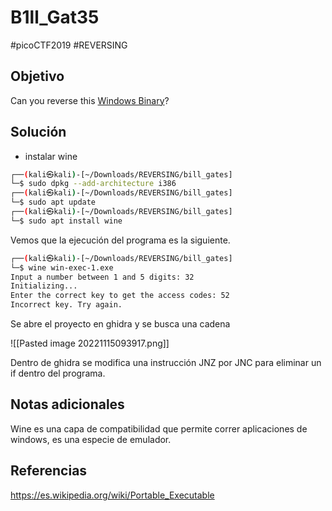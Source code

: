# B1ll_Gat35
#picoCTF2019 #REVERSING 
## Objetivo
Can you reverse this [Windows Binary](https://jupiter.challenges.picoctf.org/static/0ef5d0d6d552cd5e0bd60c2adbddaa94/win-exec-1.exe)?
## Solución
- instalar wine
``` bash
┌──(kali㉿kali)-[~/Downloads/REVERSING/bill_gates]
└─$ sudo dpkg --add-architecture i386
┌──(kali㉿kali)-[~/Downloads/REVERSING/bill_gates]
└─$ sudo apt update    
┌──(kali㉿kali)-[~/Downloads/REVERSING/bill_gates]
└─$ sudo apt install wine

```

Vemos que la ejecución del programa es la siguiente.

``` bash
┌──(kali㉿kali)-[~/Downloads/REVERSING/bill_gates]
└─$ wine win-exec-1.exe
Input a number between 1 and 5 digits: 32
Initializing...
Enter the correct key to get the access codes: 52
Incorrect key. Try again.
```

Se abre el proyecto en ghidra y se busca una cadena

![[Pasted image 20221115093917.png]]

Dentro de ghidra se modifica una instrucción JNZ por JNC para eliminar un if dentro del programa.

## Notas adicionales
Wine es una capa de compatibilidad que permite correr aplicaciones de windows, es una especie de emulador.

## Referencias
https://es.wikipedia.org/wiki/Portable_Executable